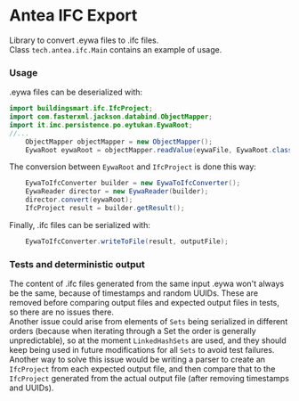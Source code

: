 # Antea IFC Export
Library to convert .eywa files to .ifc files.  
Class `tech.antea.ifc.Main` contains an example of usage.

### Usage
.eywa files can be deserialized with:
```java
import buildingsmart.ifc.IfcProject;
import com.fasterxml.jackson.databind.ObjectMapper;
import it.imc.persistence.po.eytukan.EywaRoot;
//...
    ObjectMapper objectMapper = new ObjectMapper();
    EywaRoot eywaRoot = objectMapper.readValue(eywaFile, EywaRoot.class);
```

The conversion between `EywaRoot` and `IfcProject` is done this way:
```java
    EywaToIfcConverter builder = new EywaToIfcConverter();
    EywaReader director = new EywaReader(builder);
    director.convert(eywaRoot);
    IfcProject result = builder.getResult();
```

Finally, .ifc files can be serialized with:
```java
    EywaToIfcConverter.writeToFile(result, outputFile);
```

### Tests and deterministic output
The content of .ifc files generated from the same input .eywa won't always be
the same, because of timestamps and random UUIDs. These are removed before
comparing output files and expected output files in tests, so there are no
issues there.  
Another issue could arise from elements of `Sets` being serialized in different
orders (because when iterating through a Set the order is generally
unpredictable), so at the moment `LinkedHashSets` are used, and they should keep
being used in future modifications for all `Sets` to avoid test failures.  
Another way to solve this issue would be writing a parser to create an
`IfcProject` from each expected output file, and then compare that to the
`IfcProject` generated from the actual output file (after removing timestamps
and UUIDs).